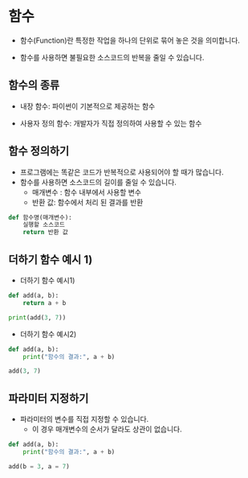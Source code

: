 # 함수
- 함수(Function)란 특정한 작업을 하나의 단위로 묶어 놓은 것을 의미합니다.

- 함수를 사용하면 불필요한 소스코드의 반복을 줄일 수 있습니다.

## 함수의 종류
- 내장 함수: 파이썬이 기본적으로 제공하는 함수

- 사용자 정의 함수: 개발자가 직접 정의하여 사용할 수 있는 함수 

## 함수 정의하기
- 프로그램에는 똑같은 코드가 반복적으로 사용되어야 할 때가 많습니다.
- 함수를 사용하면 소스코드의 길이를 줄일 수 있습니다.
  - 매개변수 : 함수 내부에서 사용할 변수
  - 반환 값: 함수에서 처리 된 결과를 반환
```python
def 함수명(매개변수):
    실행할 소스코드
    return 반환 값
```
## 더하기 함수 예시 1)
- 더하기 함수 예시1)
```python
def add(a, b):
    return a + b

print(add(3, 7))
```
- 더하기 함수 예시2)
```python
def add(a, b):
    print("함수의 결과:", a + b)

add(3, 7)
```
## 파라미터 지정하기
- 파라미터의 변수를 직접 지정할 수 있습니다.
  - 이 경우 매개변수의 순서가 달라도 상관이 없습니다.
```python
def add(a, b):
    print("함수의 결과:", a + b)

add(b = 3, a = 7)
```
